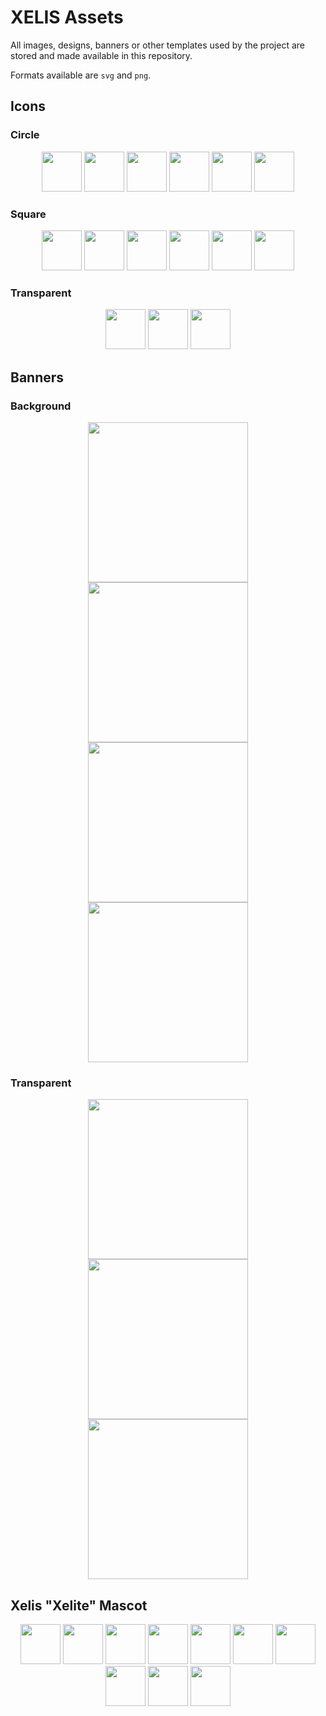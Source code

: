 # XELIS Assets

All images, designs, banners or other templates used by the project are stored and made available in this repository.

Formats available are `svg` and `png`.

## Icons

### Circle
<p align="center">
	<img src="https://github.com/xelis-project/xelis-assets/raw/master/icons/png/circle/black_background_green_logo.png" width="64" height="64" />
	<img src="https://github.com/xelis-project/xelis-assets/raw/master/icons/png/circle/black_background_white_logo.png" width="64" height="64" />
	<img src="https://github.com/xelis-project/xelis-assets/raw/master/icons/png/circle/green_background_black_logo.png" width="64" height="64" />
	<img src="https://github.com/xelis-project/xelis-assets/raw/master/icons/png/circle/green_background_white_logo.png" width="64" height="64" />
	<img src="https://github.com/xelis-project/xelis-assets/raw/master/icons/png/circle/white_background_black_logo.png" width="64" height="64" />
	<img src="https://github.com/xelis-project/xelis-assets/raw/master/icons/png/circle/white_background_green_logo.png" width="64" height="64" />
</p>

### Square
<p align="center">
	<img src="https://github.com/xelis-project/xelis-assets/raw/master/icons/png/square/black_background_green_logo.png" width="64" height="64" />
	<img src="https://github.com/xelis-project/xelis-assets/raw/master/icons/png/square/black_background_white_logo.png" width="64" height="64" />
	<img src="https://github.com/xelis-project/xelis-assets/raw/master/icons/png/square/green_background_black_logo.png" width="64" height="64" />
	<img src="https://github.com/xelis-project/xelis-assets/raw/master/icons/png/square/green_background_white_logo.png" width="64" height="64" />
	<img src="https://github.com/xelis-project/xelis-assets/raw/master/icons/png/square/white_background_black_logo.png" width="64" height="64" />
	<img src="https://github.com/xelis-project/xelis-assets/raw/master/icons/png/square/white_background_green_logo.png" width="64" height="64" />
</p>

### Transparent
<p align="center">
	<img src="https://github.com/xelis-project/xelis-assets/raw/master/icons/png/transparent/black.png" width="64" height="64" />
	<img src="https://github.com/xelis-project/xelis-assets/raw/master/icons/png/transparent/green.png" width="64" height="64" />
	<img src="https://github.com/xelis-project/xelis-assets/raw/master/icons/png/transparent/white.png" width="64" height="64" />
</p>

## Banners

### Background
<p align="center">
	<img src="https://github.com/xelis-project/xelis-assets/raw/master/banners/png/gradient_green_background_white_logo.png" width="256" />
	<img src="https://github.com/xelis-project/xelis-assets/raw/master/banners/png/black_background_white_logo.png" width="256" />
	<img src="https://github.com/xelis-project/xelis-assets/raw/master/banners/png/green_background_black_logo.png" width="256" />
	<img src="https://github.com/xelis-project/xelis-assets/raw/master/banners/png/white_background_black_logo.png" width="256" />
</p>

### Transparent
<p align="center">
	<img src="https://github.com/xelis-project/xelis-assets/raw/master/banners/png/transparent_backgroud_black_logo.png" width="256" />
	<img src="https://github.com/xelis-project/xelis-assets/raw/master/banners/png/transparent_background_green_logo.png" width="256" />
	<img src="https://github.com/xelis-project/xelis-assets/raw/master/banners/png/transparent_background_white_logo.png" width="256" />
</p>

## Xelis "Xelite" Mascot

<p align="center">
	<img src="https://github.com/xelis-project/xelis-assets/raw/master/xelis-mascot/png/xelite-angry.png" width="64" />
	<img src="https://github.com/xelis-project/xelis-assets/raw/master/xelis-mascot/png/xelite-content.png" width="64" />
	<img src="https://github.com/xelis-project/xelis-assets/raw/master/xelis-mascot/png/xelite-determined.png" width="64" />
	<img src="https://github.com/xelis-project/xelis-assets/raw/master/xelis-mascot/png/xelite-discouraged.png" width="64" />
	<img src="https://github.com/xelis-project/xelis-assets/raw/master/xelis-mascot/png/xelite-dominator.png" width="64" />
	<img src="https://github.com/xelis-project/xelis-assets/raw/master/xelis-mascot/png/xelite-pained.png" width="64" />
	<img src="https://github.com/xelis-project/xelis-assets/raw/master/xelis-mascot/png/xelite-sad.png" width="64" />
	<img src="https://github.com/xelis-project/xelis-assets/raw/master/xelis-mascot/png/xelite-vengeful.png" width="64" />
	<img src="https://github.com/xelis-project/xelis-assets/raw/master/xelis-mascot/png/xelite-wtf.png" width="64" />
	<img src="https://github.com/xelis-project/xelis-assets/raw/master/xelis-mascot/png/xelite-all-many-moods.png" width="64" />
</p>